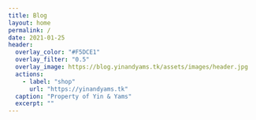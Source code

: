 ```yaml
---
title: Blog
layout: home
permalink: /
date: 2021-01-25
header:
  overlay_color: "#F5DCE1"
  overlay_filter: "0.5"
  overlay_image: https://blog.yinandyams.tk/assets/images/header.jpg
  actions:
    - label: "shop"
      url: "https://yinandyams.tk"
  caption: "Property of Yin & Yams"
  excerpt: ""
---
```



<script charset="utf-8" type="text/javascript" src="//js.hsforms.net/forms/shell.js"></script>
<script>
  hbspt.forms.create({
	portalId: "7666544",
	formId: "f8c8355a-9246-44d4-99f3-6b4d8423d552"
});
</script>